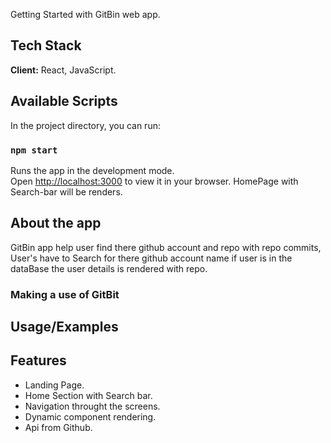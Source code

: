Getting Started with GitBin web app.

## Tech Stack

**Client:** React, JavaScript.


## Available Scripts

In the project directory, you can run:

### `npm start`

Runs the app in the development mode.\
Open [http://localhost:3000](http://localhost:3000) to view it in your browser.
HomePage with Search-bar will be renders.

## About the app

GitBin app help user find there github account and repo with repo commits, User's have to Search for there github account name if user is in the dataBase the user details is rendered with repo.

### Making a use of GitBit

## Usage/Examples

## Features

- Landing Page.
- Home Section with Search bar.
- Navigation throught the screens.
- Dynamic component rendering.
- Api from Github.

